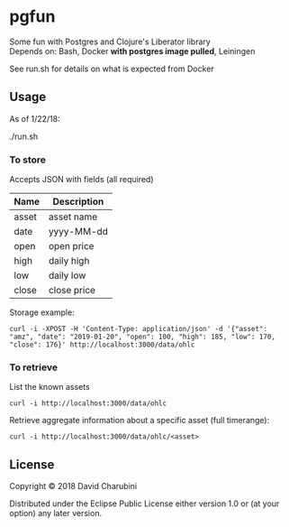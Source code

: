 # pgfun

Some fun with Postgres and Clojure's Liberator library
<br>
Depends on: Bash, Docker **with postgres image pulled**, Leiningen
<br>

See run.sh for details on what is expected from Docker

## Usage

As of 1/22/18:

./run.sh

### To store

Accepts JSON with fields (all required)

| Name      | Description   |
| --------- | ------------- |
| asset     | asset name    |
| date      | yyyy-MM-dd    | 
| open      | open price    |
| high      | daily high    |
| low       | daily low     |
| close     | close price   |

Storage example:

```
curl -i -XPOST -H 'Content-Type: application/json' -d '{"asset": "amz", "date": "2019-01-20", "open": 100, "high": 185, "low": 170, "close": 176}' http://localhost:3000/data/ohlc
```

### To retrieve

List the known assets
```
curl -i http://localhost:3000/data/ohlc
```

Retrieve aggregate information about a specific asset (full timerange):
```
curl -i http://localhost:3000/data/ohlc/<asset>
```

## License

Copyright © 2018 David Charubini

Distributed under the Eclipse Public License either version 1.0 or (at
your option) any later version.
